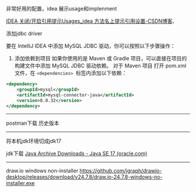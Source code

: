 非常好用的配置，idea 展示usage和implenment

[IDEA 关闭/开启引用提示Usages_idea 方法名上提示引用设置-CSDN博客](https://blog.csdn.net/Logicr/article/details/124957505)、


添加jdbc driver

要在 IntelliJ IDEA 中添加 MySQL JDBC 驱动，你可以按照以下步骤操作：
1. 添加依赖到项目
如果你使用的是 Maven 或 Gradle 项目，可以直接在项目的构建文件中添加 MySQL JDBC 驱动依赖。
对于 Maven 项目
打开 pom.xml 文件，在 `<dependencies> `标签内添加以下依赖：
```xml
<dependency>
    <groupId>mysql</groupId>
    <artifactId>mysql-connector-java</artifactId>
    <version>8.0.32</version>
</dependency>

```

---
postman下载 历史版本


---

将本机jdk环境切成jdk17

jdk下载
[Java Archive Downloads - Java SE 17 (oracle.com)](https://www.oracle.com/java/technologies/javase/jdk17-archive-downloads.html)

---
draw.io windows non-installer
https://github.com/jgraph/drawio-desktop/releases/download/v24.7.8/draw.io-24.7.8-windows-no-installer.exe